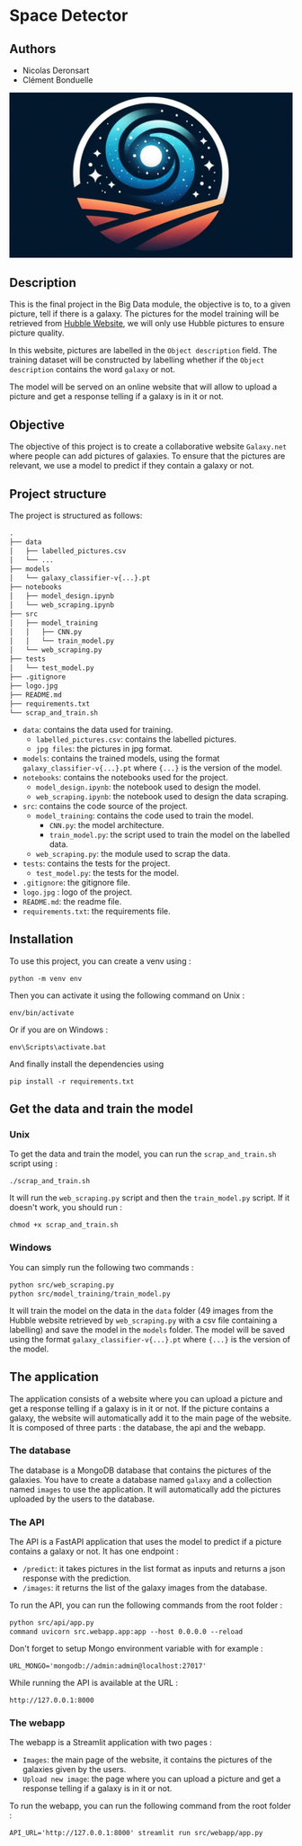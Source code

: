 # Space Detector

## Authors

- Nicolas Deronsart
- Clément Bonduelle

![Logo](logo.jpg "Title")

## Description

This is the final project in the Big Data module, the objective is to, to a given picture, tell if there is a galaxy.
The pictures for the model training will be retrieved from [Hubble Website](https://esahubble.org/images/), we will only use Hubble pictures to ensure picture quality.

In this website, pictures are labelled in the `Object description` field. The training dataset will be constructed by labelling whether if the `Object description` contains the word `galaxy` or not.

The model will be served on an online website that will allow to upload a picture and get a response telling if a galaxy is in it or not.

## Objective

The objective of this project is to create a collaborative website `Galaxy.net` where people can add pictures of galaxies. To ensure that the pictures are relevant, we use a model to predict if they contain a galaxy or not.  

## Project structure

The project is structured as follows:

```
.
├── data
│   ├── labelled_pictures.csv
│   └── ...
├── models
│   └── galaxy_classifier-v{...}.pt
├── notebooks
│   ├── model_design.ipynb
│   └── web_scraping.ipynb
├── src
│   ├── model_training
│   │   ├── CNN.py
│   │   └── train_model.py
│   └── web_scraping.py
├── tests
│   └── test_model.py
├── .gitignore
├── logo.jpg
├── README.md
├── requirements.txt
└── scrap_and_train.sh
```

- `data`: contains the data used for training.
    - `labelled_pictures.csv`: contains the labelled pictures.
    - `jpg files`: the pictures in jpg format.
- `models`: contains the trained models, using the format `galaxy_classifier-v{...}.pt` where `{...}` is the version of the model.
- `notebooks`: contains the notebooks used for the project.
    - `model_design.ipynb`: the notebook used to design the model.
    - `web_scraping.ipynb`: the notebook used to design the data scraping.
- `src`: contains the code source of the project.
    - `model_training`: contains the code used to train the model.
        - `CNN.py`: the model architecture.
        - `train_model.py`: the script used to train the model on the labelled data.
    - `web_scraping.py`: the module used to scrap the data.
- `tests`: contains the tests for the project.
    - `test_model.py`: the tests for the model.
- `.gitignore`: the gitignore file.
- `logo.jpg` : logo of the project.
- `README.md`: the readme file.
- `requirements.txt`: the requirements file.

## Installation

To use this project, you can create a venv using : 
```
python -m venv env
```

Then you can activate it using the following command on Unix : 
```
env/bin/activate
```

Or if you are on Windows :
```
env\Scripts\activate.bat
``` 

And finally install the dependencies using 
```
pip install -r requirements.txt
```

## Get the data and train the model

### Unix
To get the data and train the model, you can run the `scrap_and_train.sh` script using :
```
./scrap_and_train.sh
```
It will run the `web_scraping.py` script and then the `train_model.py` script.
If it doesn't work, you should run : 
```
chmod +x scrap_and_train.sh
```

### Windows

You can simply run the following two commands :

```
python src/web_scraping.py
python src/model_training/train_model.py
```

It will train the model on the data in the `data` folder (49 images from the Hubble website retrieved by `web_scraping.py` with a csv file containing a labelling) and save the model in the `models` folder. The model will be saved using the format `galaxy_classifier-v{...}.pt` where `{...}` is the version of the model.

## The application

The application consists of a website where you can upload a picture and get a response telling if a galaxy is in it or not. If the picture contains a galaxy, the website will automatically add it to the main page of the website. It is composed of three parts : the database, the api and the webapp.

### The database

The database is a MongoDB database that contains the pictures of the galaxies.
You have to create a database named `galaxy` and a collection named `images` to use the application.
It will automatically add the pictures uploaded by the users to the database.

### The API

The API is a FastAPI application that uses the model to predict if a picture contains a galaxy or not. It has one endpoint :
- `/predict`: it takes pictures in the list format as inputs and returns a json response with the prediction.
- `/images`: it returns the list of the galaxy images from the database.

To run the API, you can run the following commands from the root folder : 
```
python src/api/app.py
command uvicorn src.webapp.app:app --host 0.0.0.0 --reload
```
Don't forget to setup Mongo environment variable with for example : 
```
URL_MONGO='mongodb://admin:admin@localhost:27017'
```

While running the API is available at the URL : 
```
http://127.0.0.1:8000
```

### The webapp

The webapp is a Streamlit application with two pages :
- `Images`: the main page of the website, it contains the pictures of the galaxies given by the users.
- `Upload new image`: the page where you can upload a picture and get a response telling if a galaxy is in it or not.

To run the webapp, you can run the following command from the root folder : 
```
API_URL='http://127.0.0.1:8000' streamlit run src/webapp/app.py
```
